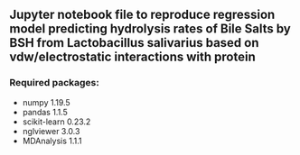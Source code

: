 
## Jupyter notebook file to reproduce regression model predicting hydrolysis rates of Bile Salts by BSH from Lactobacillus salivarius based on vdw/electrostatic interactions with protein

### Required packages:
- numpy 1.19.5
- pandas 1.1.5
- scikit-learn 0.23.2
- nglviewer 3.0.3
- MDAnalysis 1.1.1


